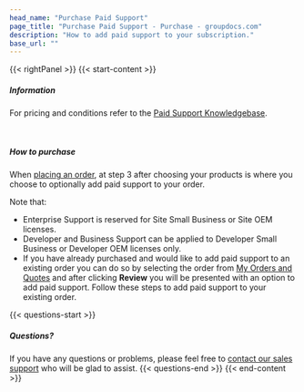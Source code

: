 ```yaml
---
head_name: "Purchase Paid Support"
page_title: "Purchase Paid Support - Purchase - groupdocs.com"
description: "How to add paid support to your subscription."
base_url: ""
---
```

{{< rightPanel >}}
{{< start-content >}}
##### **Information**
For pricing and conditions refer to the [Paid Support Knowledgebase](https://helpdesk.groupdocs.com/kb/index.php).

&nbsp;  
##### **How to purchase**
When [placing an order](https://purchase.groupdocs.com/buy), at step 3 after choosing your products is where you choose to optionally add paid support to your order.

Note that:

* Enterprise Support is reserved for Site Small Business or Site OEM licenses.
* Developer and Business Support can be applied to Developer Small Business or Developer OEM licenses only.
* If you have already purchased and would like to add paid support to an existing order you can do so by selecting the order from [My Orders and Quotes](https://purchase.groupdocs.com/orders) and after clicking **Review** you will be presented with an option to add paid support. Follow these steps to add paid support to your existing order.  

{{< questions-start >}}
##### **Questions?**
If you have any questions or problems, please feel free to [contact our sales support](https://about.groupdocs.com/contact/) who will be glad to assist.
{{< questions-end >}}
{{< end-content >}}
